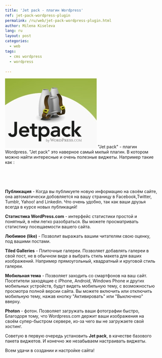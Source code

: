 ```yaml
---
title: 'Jet pack - плагин Wordpress'
ref: jet-pack-wordpress-plugin
permalink: /ru/web/jet-pack-wordpress-plugin.html
author: Milena Kiseleva
lang: ru
layout: post
categories:
  - web
tags:
  - cms wordpress
  - wordpress

---
```


![thumb](/images/milena/jetpack.jpg)
"Jet pack" - плагин Wordpress. "Jet pack" это наверное самый милый плагин. В котором можно найти интересные и очень полезные виджеты. Например такие как :

<br><br><br>

**Публикация** - Когда вы публикуете новую информацию на своём сайте, она автоматически добовляется на вашу страницу в Facebook,Twitter, Tumblr, Yahoo! and Linkedin. Что очень удобно, так как ваши друзья всегда в курсе новых публикаций!

**Статистика WordPress.com** - интерфейс статистики простой и понятный, в нём легко разобраться. Вы можете просматривать статистику посещаемости вашего сайта.

**Любимое (like)** - Позволит выражать вашим читателям свою оценку, под вашими постами.

**Tiled Galleries**  - Плиточные галереи. Позволяет добавлять галереи в свой пост, не в обычном виде а выбрать стиль макета для ваших изображений. Например прямоугольный, квадратный и круговой стиль галереи.

**Мобильная тема** - Позволяет заходить со смартфонов на ваш сайт.
Посетители заходящие с iPhone, Android, Windows Phone и других мобильных устройств, будут видеть мобильную тему, с возможностью просмотра полной версии сайта. Вы можете включить или отключить мобильную тему, нажав кнопку "Активировать" или "Выключено" вверху.

**Photon** - фотон. Позволяет загружать ваши фотографии быстро, Благодоря тому, что Wordpress.com держит ваши изображения на своём супер-быстром сервере, из-за чего вы не загружаете свой хостинг.


Советую в первую очередь установить **Jet pack**, в качестве базового пакета виджетов. И конечно же незабываем настраивать виджеты. 

Всем удачи в создании и настройке сайта!
